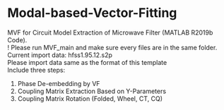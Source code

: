 # Modal-based-Vector-Fitting
MVF for Circuit Model Extraction of Microwave Filter (MATLAB R2019b Code).  
! Please run MVF_main and make sure every files are in the same folder.  
Current import data: hfss1.95.12.s2p  
Please import data same as the format of this template  
Include three steps: 
1. Phase De-embedding by VF
2. Coupling Matrix Extraction Based on Y-Parameters
3. Coupling Matrix Rotation (Folded, Wheel, CT, CQ)  
